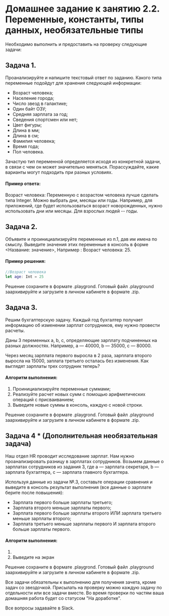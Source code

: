 # Домашнее задание к занятию 2.2. Переменные, константы, типы данных, необязательные типы

Необходимо выполнить и предоставить на проверку следующие задачи:

## Задача 1. 


Проанализируйте и напишите текстовый ответ по заданию. Какого типа переменные подойдут для хранения следующей информации:
* Возраст человека; 
* Население города; 
* Число звезд в галактике;
* Один байт ОЗУ; 
* Средняя зарплата за год; 
* Сведения спортсмен или нет;
* Цвет фигуры; 
* Длина в мм; 
* Длина в см;
* Фамилия человека; 
* Время года;
* Пол человека.

Зачастую тип переменной определяется исходя из конкретной задачи, в связи с чем он может значительно меняться. Порассуждайте, какие варианты могут подходить при разных условиях.

#### Пример ответа:


Возраст человека:
Переменную с возрастом человека лучше сделать типа Integer. Можно выбрать дни, месяцы или годы. Например, для приложений, где будет использоваться возраст новорожденных, нужно использовать дни или месяцы. Для взрослых людей -- годы.



## Задача 2. 

Объявите и проинициализируйте переменные из п.1, дав им имена по смыслу.
Выведите значения этих переменные в консоль в форме <Название: значение>,
Например : Возраст человека: 25.

#### Пример решения:

```swift
//Возраст человека
let age: Int = 25
``` 

Решение сохраните в формате .playgrond. 
Готовый файл .playground заархивируйте и загрузите в личном кабинете в формате .zip.

## Задача 3. 

Решим бухгалтерскую задачу. Каждый год бухгалтер получает информацию об изменении зарплат сотрудников, ему нужно провести расчеты.

Даны 3 переменных a, b, c, определяющие зарплату подчиненных на разных должностях. 
Например, a — 40000, b — 35000, c — 80000.

Через месяц зарплата первого выросла в 2 раза, зарплата второго выросла на 15000, заплата третьего осталась без изменения. 
Как выглядят зарплаты трех сотрудник теперь?


#### Алгоритм выполнения:
1. Проинициализируйте переменные суммами;
2. Реализуйте расчет новых сумм с помощью арифметических операций с присваиванием;
3. Выведите новые суммы в консоль, каждую с новой строки.

Решение сохраните в формате .playgrond. Готовый файл .playground заархивируйте и загрузите в личном кабинете в формате .zip.

## Задача 4 * (Дополнительная необязательная задача) 

Наш отдел HR проводит исследование зарплат. Нам нужно проанализировать разницу в зарплатах сотрудников. Возьмем данные о зарплатах сотрудников из задания 3, где a — зарплата секретаря, b — зарплата бухгалтера, с — зарплата главного бухгалтера.

Используя данные из задачи №.3, составьте операции сравнения и выведите в консоль результат выполнения (все данные о зарплате берите после повышения):
- Зарплата первого больше зарплаты третьего;
- Зарплата второго меньше зарплаты первого;
- Зарплата первого больше зарплаты второго ИЛИ зарплата третьего меньше зарплаты второго;
- Зарплата третьего меньше зарплаты первого И зарплата второго больше зарплаты первого.

#### Алгоритм выполнения:
1. 
2. Выведите на экран


Решение сохраните в формате .playgrond. Готовый файл .playground заархивируйте и загрузите в личном кабинете в формате .zip.


Все задачи обязательны к выполнению для получения зачета, кроме задач со звездочкой. Присылать на проверку можно каждую задачу по отдельности или все задачи вместе. Во время проверки по частям ваша домашняя работа будет со статусом "На доработке".

Все вопросы задавайте в Slack.
